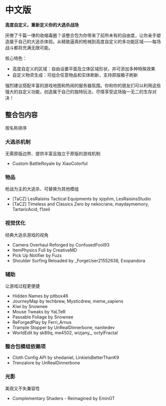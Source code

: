 # 中文版

**高度自定义，重新定义你的大逃杀战场**

厌倦了千篇一律的收缩毒圈？该整合包为你带来了前所未有的自由度，让你亲手塑造属于自己的大逃杀体验。从精致逼真的枪械到高度自定义的多功能区域——每场战斗都将充满无限可能。

核心特色：
- 高度自定义的区域：自由设置平面及立体区域形状，并可添加多种特殊效果
- 自定义物资生成：可组合任意物品和实体刷新，支持原版箱子刷新

强烈建议搭配丰富的游戏地图和热闹的服务器氛围。你和你的朋友们可以利用这些强大的自定义功能，创造属于自己的独特玩法，尽情享受这场独一无二的生存对决！

## 整合包内容
按名称排序

### 大逃杀机制
无需原版边界、提供丰富且独立于原版的游戏机制
- Custom BattleRoyale by XiaoColorful

### 物品
枪战为主的大逃杀、可替换为其他模组
- [TaCZ] LesRaisins Tactical Equipments by xjqshm, LesRaisinsStudio
- [TaCZ] Timeless and Classics Zero by nekocrane, maydaymemory, TartaricAcid, f1zeil

### 视觉优化
经典大逃杀游戏的视角
- Camera Overhaul Reforged by ConfusedFool93
- ItemPhysics Full by CreativeMD
- Pick Up Notifier by Fuzs
- Shoulder Surfing Reloaded by \_ForgeUser21552638, Exopandora

### 辅助
让游戏过程更便捷
- Hidden Names by pitbox46
- JourneyMap by techbrew, Mysticdrew, meme_sapiens
- Kiwi by Snownee
- Mouse Tweaks by YaLTeR
- Passable Foliage by Snownee
- ReForgedPlay by Ferri_Arnus
- Trample Stopper by UnRealDinnerbone, nanitedev
- WorldEdit by sk89q, me4502, wizjany_, octylFractal

### 整合包模组依赖项
- Cloth Config API by shedaniel, LinkielsBetterThanK9
- Trenzalore by UnRealDinnerbone

### 光影
美观又不失兼容性
- Complementary Shaders - Reimagined by EminGT